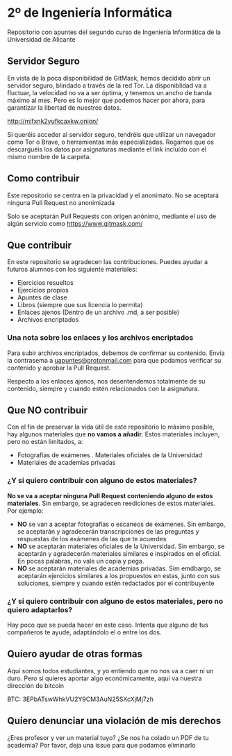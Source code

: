 # 2º de Ingeniería Informática
Repositorio con apuntes del segundo curso de Ingeniería Informática de la Universidad de Alicante

## Servidor Seguro
En vista de la poca disponibilidad de GitMask, hemos decidido abrir un servidor seguro, blindado a través de la red Tor. La disponiblidad va a fluctuar, la velocidad no va a ser óptima, y tenemos un ancho de banda máximo al mes. Pero es lo mejor que podemos hacer por ahora, para garantizar la libertad de nuestros datos.

http://mifxnk2yufkcaxkw.onion/

Si queréis acceder al servidor seguro, tendréis que utilizar un navegador como Tor o Brave, o herramientas más especializadas. Rogamos que os descarguéis los datos por asignaturas mediante el link incluído con el mismo nombre de la carpeta. 

## Como contribuir
Este repositorio se centra en la privacidad y el anonimato. No se aceptará ninguna Pull Request no anonimizada

Solo se aceptarán Pull Requests con origen anónimo, mediante el uso de algún servicio como https://www.gitmask.com/

## Que contribuir
En este repositorio se agradecen las contribuciones. Puedes ayudar a futuros alumnos con los siguiente materiales:
- Ejercicios resueltos
- Ejercicios propios
- Apuntes de clase
- Libros (siempre que sus licencia lo permita)
- Enlaces ajenos (Dentro de un archivo .md, a ser posible)
- Archivos encriptados

### Una nota sobre los enlaces y los archivos encriptados
Para subir archivos encriptados, debemos de confirmar su contenido. Envía la contrasema a uapuntes@protonmail.com para que podamos verificar su contenido y aprobar la Pull Request.

Respecto a los enlaces ajenos, nos desentendemos totalmente de su contenido, siempre y cuando estén relacionados con la asignatura.

## Que NO contribuir
Con el fin de preservar la vida útil de este repositorio lo máximo posible, hay algunos materiales que **no vamos a añadir**. Estos materiales incluyen, pero no están limitados, a:

- Fotografías de exámenes
. Materiales oficiales de la Universidad
- Materiales de academias privadas

### ¿Y si quiero contribuir con alguno de estos materiales?
**No se va a aceptar ninguna Pull Request conteniendo alguno de estos materiales**. Sin embargo, se agradecen reediciones de estos materiales. Por ejemplo:
- **NO** se van a aceptar fotografías o escaneos de exámenes. Sin embargo, se aceptarán y agradecerán transcripciones de las preguntas y respuestas de los exámenes de las que te acuerdes
- **NO** se aceptarán materiales oficiales de la Universidad. Sin embargo, se aceptarán y agradecerán materiales similares e inspirados en el oficial. En pocas palabras, no vale un copia y pega.
- **NO** se aceptarán materiales de academias privadas. Sim emdbargo, se aceptarán ejercicios similares a los propuestos en estas, junto con sus soluciones, siempre y cuando estén redactados por el contribuyente

### ¿Y si quiero contribuir con alguno de estos materiales, pero no quiero adaptarlos?
Hay poco que se pueda hacer en este caso. Intenta que alguno de tus compañeros te ayude, adaptándolo el o entre los dos.

## Quiero ayudar de otras formas
Aqui somos todos estudiantes, y yo entiendo que no nos va a caer ni un duro. Pero si quieres aportar algo económicamente, aqui va nuestra dirección de bitcoin

BTC: 3EPbATswWhkVU2Y9CM3AuN25SXcXjMj7zh

## Quiero denunciar una violación de mis derechos
¿Eres profesor y ver un material tuyo? ¿Se nos ha colado un PDF de tu academia? Por favor, deja una issue para que podamos eliminarlo
